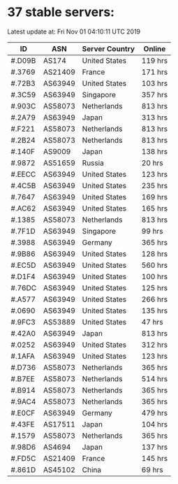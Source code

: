 # 37 stable servers:

Latest update at: Fri Nov 01 04:10:11 UTC 2019

| ID | ASN | Server Country | Online |
| -- | --- | -------------- | ------ |
| #.D09B | AS174 | United States | 119 hrs |
| #.3769 | AS21409 | France | 171 hrs |
| #.72B3 | AS63949 | United States | 103 hrs |
| #.3C59 | AS63949 | Singapore | 357 hrs |
| #.903C | AS58073 | Netherlands | 813 hrs |
| #.2A79 | AS63949 | Japan | 313 hrs |
| #.F221 | AS58073 | Netherlands | 813 hrs |
| #.2B24 | AS58073 | Netherlands | 813 hrs |
| #.140F | AS9009 | Japan | 138 hrs |
| #.9872 | AS51659 | Russia | 20 hrs |
| #.EECC | AS63949 | United States | 123 hrs |
| #.4C5B | AS63949 | United States | 235 hrs |
| #.7647 | AS63949 | United States | 169 hrs |
| #.AC62 | AS63949 | United States | 165 hrs |
| #.1385 | AS58073 | Netherlands | 813 hrs |
| #.7F1D | AS63949 | Singapore | 99 hrs |
| #.3988 | AS63949 | Germany | 365 hrs |
| #.9B86 | AS63949 | United States | 128 hrs |
| #.EC5D | AS63949 | United States | 560 hrs |
| #.D1F4 | AS63949 | United States | 100 hrs |
| #.76DC | AS63949 | United States | 125 hrs |
| #.A577 | AS63949 | United States | 266 hrs |
| #.0690 | AS63949 | United States | 135 hrs |
| #.9FC3 | AS53889 | United States | 47 hrs |
| #.42A0 | AS63949 | Japan | 813 hrs |
| #.0252 | AS63949 | United States | 312 hrs |
| #.1AFA | AS63949 | United States | 123 hrs |
| #.D736 | AS58073 | Netherlands | 365 hrs |
| #.B7EE | AS58073 | Netherlands | 514 hrs |
| #.B914 | AS58073 | Netherlands | 365 hrs |
| #.9AC4 | AS58073 | Netherlands | 365 hrs |
| #.E0CF | AS63949 | Germany | 479 hrs |
| #.43FE | AS17511 | Japan | 104 hrs |
| #.1579 | AS58073 | Netherlands | 365 hrs |
| #.98D6 | AS4694 | Japan | 137 hrs |
| #.FD5C | AS21409 | France | 145 hrs |
| #.861D | AS45102 | China | 69 hrs |

